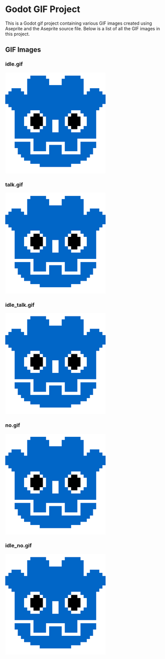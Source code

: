 # Godot GIF Project

This is a Godot gif project containing various GIF images created using Aseprite and the Aseprite source file. 
Below is a list of all the GIF images in this project.

## GIF Images

### **idle.gif**

![idle](./idle.gif)

### **talk.gif**

![talk](./talk.gif)

### **idle_talk.gif**

![idle_talk](./idle_talk.gif)

### **no.gif**

![no](./no.gif)

### **idle_no.gif**

![idle_no](./idle_no.gif)
